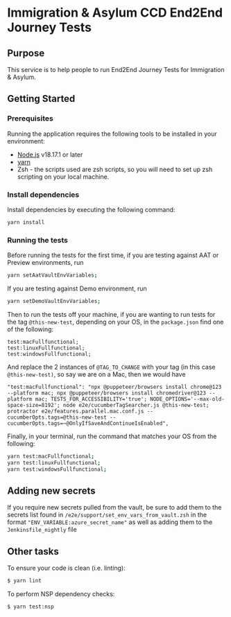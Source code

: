 # Immigration & Asylum CCD End2End Journey Tests

## Purpose

This service is to help people to run End2End Journey Tests for Immigration & Asylum.

## Getting Started

### Prerequisites

Running the application requires the following tools to be installed in your environment:

- [Node.js](https://nodejs.org/) v18.17.1 or later
- [yarn](https://yarnpkg.com/)
- Zsh - the scripts used are zsh scripts, so you will need to set up zsh scripting on your local machine.

### Install dependencies

Install dependencies by executing the following command:

```bash
yarn install
```

### Running the tests

Before running the tests for the first time, if you are testing against AAT or Preview environments, run 
```bash
yarn setAatVaultEnvVariables;
```
If you are testing against Demo environment, run 
```bash
yarn setDemoVaultEnvVariables;
```

Then to run the tests off your machine, if you are wanting to run tests for the tag ```@this-new-test```, depending on your OS, in the ```package.json``` find one of the following:
```
test:macFullfunctional;
test:linuxFullfunctional;
test:windowsFullfunctional;
```
And replace the 2 instances of ```@TAG_TO_CHANGE``` with your tag (in this case ```@this-new-test)```, so say we are on a Mac, then we would have 
```
"test:macFullfunctional": "npx @puppeteer/browsers install chrome@123 --platform mac; npx @puppeteer/browsers install chromedriver@123 --platform mac; TESTS_FOR_ACCESSIBILITY='true'; NODE_OPTIONS='--max-old-space-size=8192'; node e2e/cucumberTagSearcher.js @this-new-test; protractor e2e/features.parallel.mac.conf.js --cucumberOpts.tags=@this-new-test --cucumberOpts.tags=~@OnlyIfSaveAndContinueIsEnabled",
```
Finally, in your terminal, run the command that matches your OS from the following:
```bash
yarn test:macFullfunctional;
yarn test:linuxFullfunctional;
yarn test:windowsFullfunctional;
```

## Adding new secrets

If you require new secrets pulled from the vault, be sure to add them to the secrets list found in ```/e2e/support/set_env_vars_from_vault.zsh``` in the format ```"ENV_VARIABLE:azure_secret_name"``` as well as adding them to the ```Jenkinsfile_nightly``` file

## Other tasks

To ensure your code is clean (i.e. linting):

```bash
$ yarn lint
```

To perform NSP dependency checks:

```bash
$ yarn test:nsp
```
